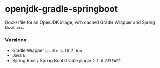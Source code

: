 # openjdk-gradle-springboot
Dockerfile for an OpenJDK image, with cached Gradle Wrapper and Spring Boot jars.
### Versions
* Gradle Wrapper `gradle-4.10.2-bin`
* Java 8
* Spring Boot / Spring Boot Gradle plugin `2.1.0.RELEASE`
